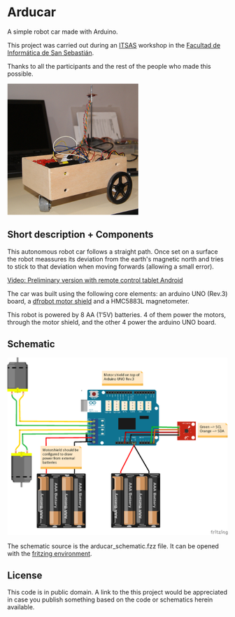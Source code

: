 Arducar
=======
A simple robot car made with Arduino. 

This project was carried out during an [ITSAS](http://ehu.es/itsas) workshop in the [Facultad de Informática de San Sebastián](http://www.ehu.es/informatika-fakultatea).  

Thanks to all the participants and the rest of the people who made this possible.  

![Arducar photo](arducar01_red.png)

Short description + Components
------------------------------
This autonomous robot car follows a straight path. Once set on a surface the robot meassures its deviation from the earth's magnetic north and tries to stick to that deviation when moving forwards (allowing a small error).

[Video: Preliminary version with remote control tablet Android](https://www.facebook.com/video.php?v=646924202010643&set=vb.631804706855926&type=2&theater)

The car was built using the following core elements: an arduino UNO (Rev.3) board, a [dfrobot motor shield](http://www.dfrobot.com/index.php?route=product/product&product_id=69) and a HMC5883L magnetometer.

This robot is powered by 8 AA (1'5V) batteries. 4 of them power the motors, through the motor shield, and the other 4 power the arduino UNO board.

Schematic
---------
![Schematic](arducar_schematic.png)

The schematic source is the arducar_schematic.fzz file. It can be opened with the [fritzing environment](http://fritzing.org/home/).

License
-------
This code is in public domain. 
A link to the this project would be appreciated in case you publish something based on the code or schematics herein available.
